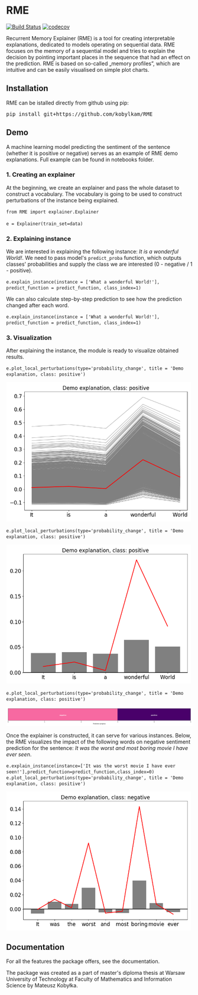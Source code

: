 # RME

[![Build Status](https://travis-ci.org/kobylkam/RME.svg?branch=master)](https://travis-ci.org/kobylkam/RME)
[![codecov](https://codecov.io/gh/kobylkam/RME/branch/master/graph/badge.svg)](https://codecov.io/gh/kobylkam/RME)

Recurrent Memory Explainer (RME) is a tool for creating interpretable explanations, dedicated to models operating on sequential data. RME focuses on the memory of a sequential model and tries to explain the decision by pointing important places in the sequence that had an effect on the prediction. RME is based on so-called „memory profiles”, which are intuitive and can be easily visualised on simple plot charts.

Installation
---------------

RME can be istalled directly from github using pip:

<pre>
pip install git+https://github.com/kobylkam/RME
</pre>

Demo
---------------

A machine learning model predicting the sentiment of the sentence (whether it is positive or negative) serves as an example of RME demo explanations. Full example can be found in notebooks folder.

### 1. Creating an explainer 

At the beginning, we create an explainer and pass the whole dataset to construct a vocabulary. The vocabulary is going to be used to construct perturbations of the instance being explained.

```{python}
from RME import explainer.Explainer

e = Explainer(train_set=data)
```

### 2. Explaining instance

We are interested in explaining the following instance: *It is a wonderful World!*. We need to pass model's ``predict_proba`` function, which outputs classes' probabilities and supply the class we are interested (0 - negative / 1 - positive). 

```{python}
e.explain_instance(instance = ['What a wonderful World!'], predict_function = predict_function, class_index=1)
```

We can also calculate step-by-step prediction to see how the prediction changed after each word.

```{python}
e.explain_instance(instance = ['What a wonderful World!'], predict_function = predict_function, class_index=1)
```

### 3. Visualization

After explaining the instance, the module is ready to visualize obtained results. 

```{python}
e.plot_local_perturbations(type='probability_change', title = 'Demo explanation, class: positive')
```
<img src="docs/README_files/demo_profiles.png" width="500">

```{python}
e.plot_local_perturbations(type='probability_change', title = 'Demo explanation, class: positive')
```
<img src="docs/README_files/demo_scores.png" width="500">

```{python}
e.plot_local_perturbations(type='probability_change', title = 'Demo explanation, class: positive')
```
<img src="docs/README_files/demo_step_by_step.png" width="800">

Once the explainer is constructed, it can serve for various instances. Below, the RME visualizes the impact of the following words on negative sentiment prediction for the sentence: *It was the worst and most boring movie I have ever seen*.

```{python}
e.explain_instance(instance=['It was the worst movie I have ever seen!'],predict_function=predict_function,class_index=0)
e.plot_local_perturbations(type='probability_change', title = 'Demo explanation, class: positive')
```

<img src="docs/README_files/demo_another_example.png" width="500">


Documentation
---------------

For all the features the package offers, see the documentation.

The package was created as a part of master's diploma thesis at Warsaw University of Technology at Faculty of Mathematics and Information Science by Mateusz Kobyłka.
